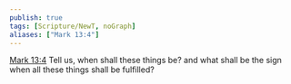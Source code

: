 ```yaml
---
publish: true
tags: [Scripture/NewT, noGraph]
aliases: ["Mark 13:4"]
---
```

[Mark 13:4](https://churchofjesuschrist.org/study/scriptures/nt/mark/13?lang=eng&id=p4#p4) Tell us, when shall these things be? and what shall be the sign when all these things shall be fulfilled?
